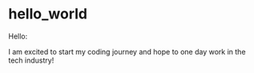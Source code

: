 # hello_world
Hello:

I am excited to start my coding journey and hope to one day work in the tech industry!
